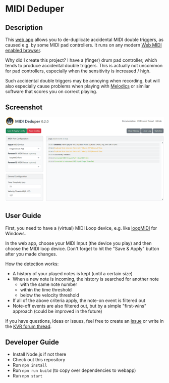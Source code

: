 # MIDI Deduper

## Description

This [web app](https://fannon.github.io/midi-deduper/) allows you to de-duplicate accidental MIDI double triggers, as caused e.g. by some MIDI pad controllers.
It runs on any modern [Web MIDI enabled browser](https://caniuse.com/midi). 

Why did I create this project? I have a (finger) drum pad controller, which tends to produce accidental double triggers. 
This is actually not uncommon for pad controllers, especially when the sensitivity is increased / high. 

Such accidental double triggers may be annoying when recording, but will also especially cause problems when playing with [Melodics](https://melodics.com/) or similar software that scores you on correct playing.

## Screenshot

![Screenshot](./assets/screenshot.png)

## User Guide

First, you need to have a (virtual) MIDI Loop device, e.g. like [loopMIDI](https://www.tobias-erichsen.de/software/loopmidi.html) for Windows.

In the web app, choose your MIDI Input (the device you play) and then choose the MIDI loop device.
Don't forget to hit the "Save & Apply" button after you made changes.

How the detection works:
* A history of your played notes is kept (until a certain size)
* When a new note is incoming, the history is searched for another note
  * with the same note number
  * within the time threshold
  * below the velocity threshold
* If all of the above criteria apply, the note-on event is filtered out
* Note-off events are also filtered out, but by a simple "first-wins" approach (could be improved in the future)

If you have questions, ideas or issues, feel free to create an [issue](https://github.com/Fannon/midi-deduper/issues) or write in the [KVR forum thread](https://www.kvraudio.com/forum/viewtopic.php?p=8819564).

## Developer Guide

* Install Node.js if not there
* Check out this repository
* Run `npm install`
* Run `npm run build` (to copy over dependencies to webapp)
* Run `npm start` 
